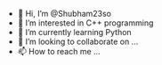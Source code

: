 - 👋 Hi, I’m @Shubham23so
- 👀 I’m interested in C++ programming
- 🌱 I’m currently learning Python
- 💞️ I’m looking to collaborate on ...
- 📫 How to reach me ...

